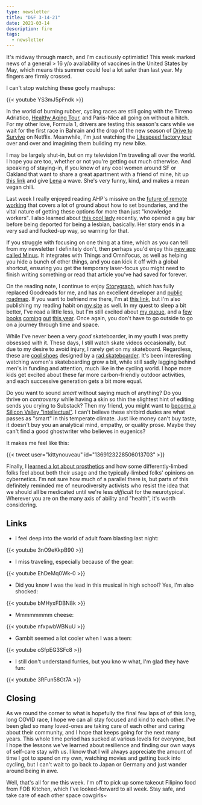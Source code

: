 ```yaml
---
type: newsletter
title: "D&F 3-14-21"
date: 2021-03-14
description: fire
tags:
  - newsletter
---
```


It's midway through march, and I'm cautiously optimistic! This week marked news of a general > 16 y/o availability of vaccines in the United States by May, which means this summer could feel a lot safer than last year. My fingers are firmly crossed.

I can't stop watching these goofy mashups:

{{< youtube YS3mJ5pFndk >}}

In the world of burning rubber, cycling races are still going with the Tirreno Adriatico, [Healthy Aging Tour](https://www.cyclingnews.com/news/stage-2-of-healthy-ageing-tour-delayed-due-to-extreme-weather/), and Paris-Nice all going on without a hitch. For my other love, Formula 1, drivers are testing this season's cars while we wait for the first race in Bahrain and the drop of the new season of [Drive to Survive](https://www.netflix.com/title/80204890) on Netflix. Meanwhile, I'm just watching the [Litespeed factory tour](https://www.youtube.com/watch?v=YMBuJjvYFq4) over and over and imagining them building my new bike.

I may be largely shut-in, but on my television I'm traveling all over the world. I hope you are too, whether or not you're getting out much otherwise. And speaking of staying-in, if you know of any cool women around SF or Oakland that want to share a great apartment with a friend of mine, hit up [this link](http://sfbay.craigslist.org/eby/roo/d/oakland-room-available-in-spacious/7288534356.html) and give [Lena](https://www.lenabrooks.info) a wave. She's very funny, kind, and makes a mean vegan chili.

Last week I really enjoyed reading AHP's missive on the [future of remote working](https://annehelen.substack.com/p/imagine-your-flexible-office-work) that covers a lot of ground about how to set boundaries, and the vital nature of getting these options for more than just "knowledge workers". I also learned about [this cool lady](https://www.atlasobscura.com/articles/what-was-first-gay-bar) recently, who opened a gay bar before being deported for being a lesbian, basically. Her story ends in a very sad and fucked-up way, so warning for that.

If you struggle with focusing on one thing at a time, which as you can tell from my newsletter I definitely don't, then perhaps you'd enjoy this [new app called Minus](https://www.minus.app/). It integrates with Things and Omnifocus, as well as helping you hide a bunch of other things, and you can kick it off with a global shortcut, ensuring you get the temporary laser-focus you might need to finish writing something or read that  article you've had saved for forever.

On the reading note, I continue to enjoy [Storygraph](https://app.thestorygraph.com/), which has fully replaced Goodreads for me, and has an excellent developer and [public roadmap](https://roadmap.thestorygraph.com). If you want to befriend me there, I'm at [this link](https://app.thestorygraph.com/profile/6301bf39-efc1-4d05-8496-4a8931ea9578), but I'm also publishing my reading habit on [my site](https://www.brookshelley.com/books/) as well. In my quest to sleep a bit better, I've read a little less, but I'm still excited about [my queue](https://bookshop.org/wishlists/0b7e0740778055d42ae3d415962392ef9d41a002), and a [few](https://bookshop.org/books/the-galaxy-and-the-ground-within-9780062936042/9780062936042) [books](https://bookshop.org/books/we-are-satellites/9781984802606) [coming](https://bookshop.org/books/unconquerable-sun-9781250197269/9781250197269) [out](https://bookshop.org/books/unconquerable-sun-9781250197269/9781250197269) [this year](https://bookshop.org/books/hard-time-9781472273147/9781472273147). Once again, you don't have to go outside to go on a journey through time and space.

While I've never been a very _good_ skateboarder, in my youth I was pretty obsessed with it. These days, I still watch skate videos occasionally, but due to my desire to avoid injury, I rarely get on my skateboard. Regardless, these are [cool shoes](https://www.adidas.com/us/maite-samba-adv-shoes/GZ5271.html) designed by a [rad skateboarder](https://www.thrashermagazine.com/articles/videos/maite-steenhoudt-s-broski-to-proski-part/). It's been interesting watching women's skateboarding grow a bit, while still sadly lagging behind men's in funding and attention, much like in the cycling world. I hope more kids get excited about these far more carbon-friendly outdoor activities, and each successive generation gets a bit more equal. 

Do you want to sound _smart_ without saying much of anything? Do you thrive on _controversy_ while having a skin so thin the slightest hint of editing sends you crying to Substack? Then my friend, you might want to [become a Silicon Valley "intellectual"](https://thebaffler.com/salvos/how-to-become-an-intellectual-in-silicon-valley-timms). I can't believe these shitbird dudes are what passes as "smart" in this temperate climate. Just like money can't buy taste, it doesn't buy you an analytical mind, empathy, or quality prose. Maybe they can't find a good ghostwriter who believes in eugenics?

It makes me feel like this:

{{< tweet user="kittynouveau" id="1369123228506013703" >}}

Finally, I [learned a lot about prosthetics](https://www.inputmag.com/culture/cyborg-chic-bionic-prosthetic-arm-sucks) and how some differently-limbed folks feel about both their usage and the typically-limbed folks' opinions on cybernetics. I'm not sure how much of a parallel there is, but parts of this definitely reminded me of neurodiversity activists who resist the idea that we should all be medicated until we're less _difficult_ for the neurotypical. Wherever you are on the many axis of ability and "health", it's worth considering.

## Links

- I feel deep into the world of adult foam blasting last night:

{{< youtube 3nO9eKkpB90 >}}

- I miss traveling, especially because of the gear:

{{< youtube EhDeMq0Wk-0 >}}

- Did you know I was the lead in this musical in high school? Yes, I'm also shocked:

{{< youtube bMHyxFDBN8k >}}

- Mmmmmmmm cheese:

{{< youtube nfxpwbWBNuU >}}

- Gambit seemed a lot cooler when I was a teen:

{{< youtube oSfpEG3SFc8 >}}

- I still don't understand furries, but you kno w what, I'm glad they have fun:

{{< youtube 3RFun58Gt7A >}}

## Closing

As we round the corner to what is hopefully the final few laps of of this long, long COVID race, I hope we can all stay focused and kind to each other. I've been glad so many loved-ones are taking care of each other and caring about their community, and I hope that keeps going for the next many years. This whole time period has sucked at various levels for everyone, but I hope the lessons we've learned about resilience and finding our own ways of self-care stay with us. I know that I will always appreciate the amount of time I got to spend on my own, watching movies and getting back into cycling, but I can't wait to go back to Japan or Germany and just wander around being in awe. 

Well, that's all for me this week. I'm off to pick up some takeout Filipino food from FOB Kitchen, which I've looked-forward to all week. Stay safe, and take care of each other space cowgirls~
